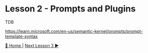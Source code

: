 # Lesson 2 - Prompts and Plugins
TDB

https://learn.microsoft.com/en-us/semantic-kernel/prompts/prompt-template-syntax

[🔼 Home ](/README.md) | [Next Lesson 3 ▶](/lessons/lesson-3/README.md)
